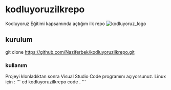 # kodluyoruzilkrepo
Kodluyoruz Eğitimi kapsamında açtığım ilk repo
![kodluyoruz_logo](https://github.com/Naziferbek/kodluyoruzilkrepo/assets/135960016/3c8b9a51-5fa2-456b-b215-ade7cf6266d5)
## kurulum
git clone https://github.com/Naziferbek/kodluyoruzilkrepo.git
### kullanım
Projeyi klonladıktan sonra Visual Studio Code programını açıyorsunuz.
Linux için :
    '''
    cd kodluyoruzilkrepo
    code .
    '''
